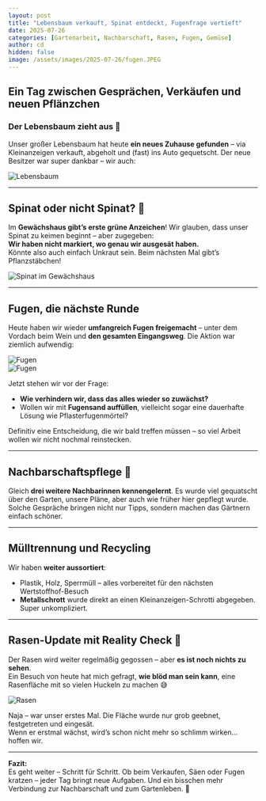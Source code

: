 ```yaml
---
layout: post
title: "Lebensbaum verkauft, Spinat entdeckt, Fugenfrage vertieft"
date: 2025-07-26
categories: [Gartenarbeit, Nachbarschaft, Rasen, Fugen, Gemüse]
author: cd
hidden: false
image: /assets/images/2025-07-26/fugen.JPEG
---
```


## Ein Tag zwischen Gesprächen, Verkäufen und neuen Pflänzchen

### Der Lebensbaum zieht aus 🌲

Unser großer Lebensbaum hat heute **ein neues Zuhause gefunden** – via Kleinanzeigen verkauft, abgeholt und (fast) ins Auto gequetscht. Der neue Besitzer war super dankbar – wir auch:

![Lebensbaum](/assets/images/2025-07-26/lebensbaum.JPEG)

---

## Spinat oder nicht Spinat? 🥬

Im **Gewächshaus gibt’s erste grüne Anzeichen**! Wir glauben, dass unser Spinat zu keimen beginnt – aber zugegeben:  
**Wir haben nicht markiert, wo genau wir ausgesät haben.**  
Könnte also auch einfach Unkraut sein. Beim nächsten Mal gibt’s Pflanzstäbchen!

![Spinat im Gewächshaus](/assets/images/2025-07-26/spinat.JPEG)

---

## Fugen, die nächste Runde

Heute haben wir wieder **umfangreich Fugen freigemacht** – unter dem Vordach beim Wein und **den gesamten Eingangsweg**. Die Aktion war ziemlich aufwendig:

![Fugen](/assets/images/2025-07-26/fugen.JPEG)  
![Fugen](/assets/images/2025-07-26/fugen2.JPEG)

Jetzt stehen wir vor der Frage:
- **Wie verhindern wir, dass das alles wieder so zuwächst?**
- Wollen wir mit **Fugensand auffüllen**, vielleicht sogar eine dauerhafte Lösung wie Pflasterfugenmörtel?

Definitiv eine Entscheidung, die wir bald treffen müssen – so viel Arbeit wollen wir nicht nochmal reinstecken.

---

## Nachbarschaftspflege 🤝

Gleich **drei weitere Nachbarinnen kennengelernt**. Es wurde viel gequatscht über den Garten, unsere Pläne, aber auch wie früher hier gepflegt wurde.  
Solche Gespräche bringen nicht nur Tipps, sondern machen das Gärtnern einfach schöner.

---

## Mülltrennung und Recycling

Wir haben **weiter aussortiert**:
- Plastik, Holz, Sperrmüll – alles vorbereitet für den nächsten Wertstoffhof-Besuch
- **Metallschrott** wurde direkt an einen Kleinanzeigen-Schrotti abgegeben. Super unkompliziert.

---

## Rasen-Update mit Reality Check 🌱

Der Rasen wird weiter regelmäßig gegossen – aber **es ist noch nichts zu sehen**.  
Ein Besuch von heute hat mich gefragt, **wie blöd man sein kann**, eine Rasenfläche mit so vielen Huckeln zu machen 😅

![Rasen](/assets/images/2025-07-26/rasen0726.JPEG)

Naja – war unser erstes Mal. Die Fläche wurde nur grob geebnet, festgetreten und eingesät.  
Wenn er erstmal wächst, wird’s schon nicht mehr so schlimm wirken… hoffen wir.

---

**Fazit:**  
Es geht weiter – Schritt für Schritt. Ob beim Verkaufen, Säen oder Fugen kratzen – jeder Tag bringt neue Aufgaben. Und ein bisschen mehr Verbindung zur Nachbarschaft und zum Gartenleben. 🌼
